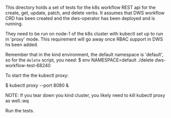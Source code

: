 This directory holds a set of tests for the k8s workflow REST api for the
create, get, update, patch, and delete verbs.  It assumes that DWS workflow
CRD has been created and the dws-operator has been deployed and is running.

They need to be run on node-1 of the k8s cluster with kubectl set up to run
in 'proxy' mode.  This requirement will go away once RBAC support in DWS hs
been added.

Remember that in the kind environment, the default namespace is 'default', so
for the `delete` script, you need:
$ env NAMESPACE=default ./delete dws-workflow-test-68240

To start the the kubectl proxy:

$ kubectl proxy --port 8080 &

NOTE: If you tear down you kind cluster, you likely need to kill kubectl proxy as well.:wq

Run the tests.
